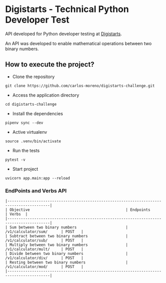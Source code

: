 # Digistarts - Technical Python Developer Test

API developed for Python developer testing at [Digistarts](https://www.digistarts.com/).

An API was developed to enable mathematical operations between two binary numbers.

## How to execute the project?

- Clone the repository
```
git clone https://github.com/carlos-moreno/digistarts-challenge.git
```
- Access the application directory
```
cd digistarts-challenge
```
- Install the dependencies
```
pipenv sync --dev
```
- Active virtualenv
```
source .venv/bin/activate
``` 
- Run the tests
```
pytest -v
```
- Start project
```
uvicorn app.main:app --reload
```


### EndPoints and Verbs API
```
|-----------------------------------------------------------------------------------------|
| Objective                                           | Endpoints                | Verbs  |
|-----------------------------------------------------------------------------------------|
| Sum between two binary numbers                      | /v1/calculator/sum/      | POST   |
| Subtract between two binary numbers                 | /v1/calculator/sub/      | POST   |
| Multiply between two binary numbers                 | /v1/calculator/mult/     | POST   |
| Divide between two binary numbers                   | /v1/calculator/div/      | POST   |
| Resting between two binary numbers                  | /v1/calculator/mod/      | POST   |
|-----------------------------------------------------------------------------------------|
```

